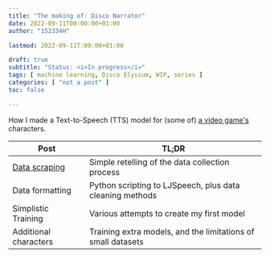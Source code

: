 ```yaml
---
title: "The making of: Disco Narrator"
date: 2022-09-11T00:00:00+01:00
author: "152334H"

lastmod: 2022-09-11T:00:00+01:00

draft: true
subtitle: "Status: <i>In progress</i>"
tags: [ machine learning, Disco Elysium, WIP, series ]
categories: [ "not a post" ]
toc: false

---
```


How I made a Text-to-Speech (TTS) model for (some of) [a video game's](https://en.wikipedia.org/wiki/Disco_Elysium) characters.
 
<!--more-->

| Post | TL;DR |
|------|-------|
| [Data scraping](/blog/dn-1) | Simple retelling of the data collection process |
| Data formatting | Python scripting to LJSpeech, plus data cleaning methods |
| Simplistic Training | Various attempts to create my first model |
| Additional characters | Training extra models, and the limitations of small datasets |

<!-- TODO: (replace this with shortcode for posts) -->

